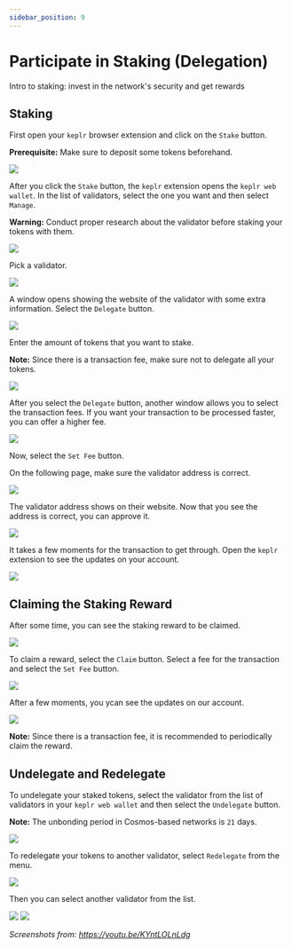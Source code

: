 ```yaml
---
sidebar_position: 9
---
```


# Participate in Staking (Delegation)

Intro to staking: invest in the network's security and get rewards

## Staking

First open your `keplr` browser extension and click on the `Stake` button.

**Prerequisite:** Make sure to deposit some tokens beforehand.

![](./assets/staking01.png)

After you click the `Stake` button, the `keplr` extension opens the `keplr web wallet`. 
In the list of validators, select the one you want and then select `Manage`.

**Warning:** Conduct proper research about the validator before staking your tokens with them.

![](./assets/staking02.png)

Pick a validator.

![](./assets/staking03.png)

A window opens showing the website of the validator with some extra information.
Select the `Delegate` button.

![](./assets/staking04.png)

Enter the amount of tokens that you want to stake.

**Note:** Since there is a transaction fee, make sure not to delegate all your tokens.

![](./assets/staking05.png)

After you select the `Delegate` button, another window allows you to select the transaction fees. If you want your transaction to be processed faster, you can offer a higher fee.

![](./assets/staking06.png)

Now, select the `Set Fee` button.

On the following page, make sure the validator address is correct.

![](./assets/staking07.png)

The validator address shows on their website. Now that you see the address is correct, you can approve it.

![](./assets/staking08.png)

It takes a few moments for the transaction to get through. Open the `keplr` extension to see the updates on your account.

![](./assets/staking09.png)

## Claiming the Staking Reward

After some time, you can see the staking reward to be claimed.

![](./assets/staking10.png)

To claim a reward, select the `Claim` button. 
Select a fee for the transaction and select the `Set Fee` button.

![](./assets/staking11.png)

After a few moments, you ycan see the updates on our account.

![](./assets/staking12.png)

**Note:** Since there is a transaction fee, it is recommended to periodically claim the reward.

## Undelegate and Redelegate

To undelegate your staked tokens, select the validator from the list of validators in your `keplr web wallet` and then select the `Undelegate` button.

**Note:** The unbonding period in Cosmos-based networks is `21` days. 

![](./assets/staking13.png)

To redelegate your tokens to another validator, select `Redelegate` from the menu.

![](./assets/staking14.png)

Then you can select another validator from the list.

![](./assets/staking15.png)
![](./assets/staking16.png)


_Screenshots from: https://youtu.be/KYntLOLnLdg_